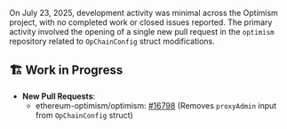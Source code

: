 On July 23, 2025, development activity was minimal across the Optimism project, with no completed work or closed issues reported. The primary activity involved the opening of a single new pull request in the `optimism` repository related to `OpChainConfig` struct modifications.

## 🏗️ Work in Progress
- **New Pull Requests**:
    - ethereum-optimism/optimism: [#16798](https://github.com/ethereum-optimism/optimism/pull/16798) (Removes `proxyAdmin` input from `OpChainConfig` struct)